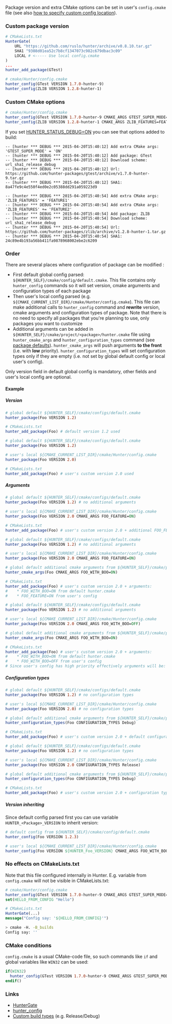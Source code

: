 Package version and extra CMake options can be set in user's `config.cmake` file (see also [how to specify custom config location](https://github.com/hunter-packages/gate#usage-custom-config)).

### Custom package version

```cmake
# CMakeLists.txt
HunterGate(
    URL "https://github.com/ruslo/hunter/archive/v0.8.10.tar.gz"
    SHA1 "9308d01ea52c7b8cf1347073c982c679dbac3c09"
    LOCAL # <----- Use local config.cmake
)
...
hunter_add_package(GTest)
```

```cmake
# cmake/Hunter/config.cmake
hunter_config(GTest VERSION 1.7.0-hunter-9)
hunter_config(ZLIB VERSION 1.2.8-hunter-1)
```

### Custom CMake options

```cmake
# cmake/Hunter/config.cmake
hunter_config(GTest VERSION 1.7.0-hunter-9 CMAKE_ARGS GTEST_SUPER_MODE=ON)
hunter_config(ZLIB VERSION 1.2.8-hunter-1 CMAKE_ARGS ZLIB_FEATURES=FEATURE1;FEATURE2)
```

If you set [HUNTER_STATUS_DEBUG=ON](https://github.com/ruslo/hunter/wiki/usr.variables#hunter_status_debug) you can see that options added to build:
```
-- [hunter *** DEBUG *** 2015-04-20T15:40:12] Add extra CMake args: 'GTEST_SUPER_MODE' = 'ON'
-- [hunter *** DEBUG *** 2015-04-20T15:40:12] Add package: GTest
-- [hunter *** DEBUG *** 2015-04-20T15:40:12] Download scheme: url_sha1_release_debug
-- [hunter *** DEBUG *** 2015-04-20T15:40:12] Url: https://github.com/hunter-packages/gtest/archive/v1.7.0-hunter-9.tar.gz
-- [hunter *** DEBUG *** 2015-04-20T15:40:12] SHA1: 8a47fe9c4e550f4ed0e2c05388dd291a059223d9
```

```
-- [hunter *** DEBUG *** 2015-04-20T15:40:54] Add extra CMake args: 'ZLIB_FEATURES' = 'FEATURE1'
-- [hunter *** DEBUG *** 2015-04-20T15:40:54] Add extra CMake args: 'ZLIB_FEATURES' += 'FEATURE2'
-- [hunter *** DEBUG *** 2015-04-20T15:40:54] Add package: ZLIB
-- [hunter *** DEBUG *** 2015-04-20T15:40:54] Download scheme: url_sha1_release_debug
-- [hunter *** DEBUG *** 2015-04-20T15:40:54] Url: https://github.com/hunter-packages/zlib/archive/v1.2.8-hunter-1.tar.gz
-- [hunter *** DEBUG *** 2015-04-20T15:40:54] SHA1: 24c89e4b193a56bb411fa9878968002ebe2c6209
```

### Order

There are several places where configuration of package can be modified :
* First default global config parsed: `${HUNTER_SELF}/cmake/config/default.cmake`. This file contains only `hunter_config` commands so it will set version, cmake arguments and configuration types of each package
* Then user's local config parsed (e.g. `${CMAKE_CURRENT_LIST_DIR}/cmake/Hunter/config.cmake`). This file can make additional calls to `hunter_config` command and **rewrite** version, cmake arguments and configuration types of package. Note that there is no need to specify all packages that you're planning to use, only packages you want to customize
* Additional arguments can be added in `${HUNTER_SELF}/cmake/project/<package>/hunter.cmake` file using `hunter_cmake_args` and `hunter_configuration_types` command (see [package defaults](https://github.com/ruslo/hunter/wiki/usr.adding.new.package#defaults)). `hunter_cmake_args` will push arguments **to the front** (i.e. with **low** priority). `hunter_configuration_types` will set configuration types only if they are empty (i.e. not set by global default config or local user's config).

Only version field in default global config is mandatory, other fields and user's local config are optional.

#### Example

##### Version

```cmake
# global default ${HUNTER_SELF}/cmake/configs/default.cmake
hunter_package(Foo VERSION 1.2)

# CMakeLists.txt
hunter_add_package(Foo) # default version 1.2 used
```

```cmake
# global default ${HUNTER_SELF}/cmake/configs/default.cmake
hunter_package(Foo VERSION 1.2)

# user's local ${CMAKE_CURRENT_LIST_DIR}/cmake/Hunter/config.cmake
hunter_package(Foo VERSION 2.0)

# CMakeLists.txt
hunter_add_package(Foo) # user's custom version 2.0 used
```

##### Arguments

```cmake
# global default ${HUNTER_SELF}/cmake/configs/default.cmake
hunter_package(Foo VERSION 1.2) # no additional arguments

# user's local ${CMAKE_CURRENT_LIST_DIR}/cmake/Hunter/config.cmake
hunter_package(Foo VERSION 2.0 CMAKE_ARGS FOO_FEATURE=ON)

# CMakeLists.txt
hunter_add_package(Foo) # user's custom version 2.0 + additional FOO_FEATURE=ON used
```

```cmake
# global default ${HUNTER_SELF}/cmake/configs/default.cmake
hunter_package(Foo VERSION 1.2) # no additional arguments

# user's local ${CMAKE_CURRENT_LIST_DIR}/cmake/Hunter/config.cmake
hunter_package(Foo VERSION 2.0 CMAKE_ARGS FOO_FEATURE=ON)

# global default additional cmake arguments from ${HUNTER_SELF}/cmake/projects/Foo/hunter.cmake
hunter_cmake_args(Foo CMAKE_ARGS FOO_WITH_BOO=ON)

# CMakeLists.txt
hunter_add_package(Foo) # user's custom version 2.0 + arguments:
#    * FOO_WITH_BOO=ON from default hunter.cmake
#    * FOO_FEATURE=ON from user's config
```

```cmake
# global default ${HUNTER_SELF}/cmake/configs/default.cmake
hunter_package(Foo VERSION 1.2) # no additional arguments

# user's local ${CMAKE_CURRENT_LIST_DIR}/cmake/Hunter/config.cmake
hunter_package(Foo VERSION 2.0 CMAKE_ARGS FOO_WITH_BOO=OFF)

# global default additional cmake arguments from ${HUNTER_SELF}/cmake/projects/Foo/hunter.cmake
hunter_cmake_args(Foo CMAKE_ARGS FOO_WITH_BOO=ON)

# CMakeLists.txt
hunter_add_package(Foo) # user's custom version 2.0 + arguments:
#    * FOO_WITH_BOO=ON from default hunter.cmake
#    * FOO_WITH_BOO=OFF from user's config
# Since user's config has high priority effectively arguments will be: FOO_WITH_BOO=OFF
```

##### Configuration types

```cmake
# global default ${HUNTER_SELF}/cmake/configs/default.cmake
hunter_package(Foo VERSION 1.2) # no configuration types

# user's local ${CMAKE_CURRENT_LIST_DIR}/cmake/Hunter/config.cmake
hunter_package(Foo VERSION 2.0) # no configuration types

# global default additional cmake arguments from ${HUNTER_SELF}/cmake/projects/Foo/hunter.cmake
hunter_configuration_types(Foo CONFIGURATION_TYPES Debug)

# CMakeLists.txt
hunter_add_package(Foo) # user's custom version 2.0 + default configuration type `Debug` from hunter.cmake
```

```cmake
# global default ${HUNTER_SELF}/cmake/configs/default.cmake
hunter_package(Foo VERSION 1.2) # no configuration types

# user's local ${CMAKE_CURRENT_LIST_DIR}/cmake/Hunter/config.cmake
hunter_package(Foo VERSION 2.0 CONFIGURATION_TYPES Release)

# global default additional cmake arguments from ${HUNTER_SELF}/cmake/projects/Foo/hunter.cmake
hunter_configuration_types(Foo CONFIGURATION_TYPES Debug)

# CMakeLists.txt
hunter_add_package(Foo) # user's custom version 2.0 + configuration type Release from user's config
```

##### Version inheriting

Since default config parsed first you can use variable `HUNTER_<Package>_VERSION` to inherit version:
```cmake
# default config from ${HUNTER_SELF}/cmake/config/default.cmake
hunter_config(Foo VERSION 1.2.3)

# user's local ${CMAKE_CURRENT_LIST_DIR}/cmake/Hunter/config.cmake
hunter_config(Foo VERSION ${HUNTER_Foo_VERSION} CMAKE_ARGS FOO_WITH_BOO=ON)
```

### No effects on CMakeLists.txt

Note that this file configured internally in Hunter. E.g. variable from `config.cmake` will not be visible in CMakeLists.txt:
```cmake
# cmake/Hunter/config.cmake
hunter_config(GTest VERSION 1.7.0-hunter-9 CMAKE_ARGS GTEST_SUPER_MODE=ON)
set(HELLO_FROM_CONFIG "Hello")
```

```cmake
# CMakeLists.txt
HunterGate(...)
message("Config say: '${HELLO_FROM_CONFIG}'")
```

```bash
> cmake -H. -B_builds
Config say: ''
```

### CMake conditions

`config.cmake` is a usual CMake-code file, so such commands like `if` and global variables like `WIN32` can be used:

```cmake
if(WIN32)
  hunter_config(GTest VERSION 1.7.0-hunter-9 CMAKE_ARGS GTEST_SUPER_MODE=ON)
endif()
```

### Links

* [HunterGate](https://github.com/hunter-packages/gate#usage-custom-config)
* [hunter_config](https://github.com/ruslo/hunter/wiki/dev.modules#hunter_config)
* [Custom build types](https://github.com/ruslo/hunter/wiki/example.hunter_configuration_types) (e.g. Release/Debug)